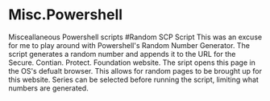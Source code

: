 # Misc.Powershell
Misceallaneous Powershell scripts
#Random SCP Script
This was an excuse for me to play around with Powershell's Random Number Generator. 
The script generates a random number and appends it to the URL for the Secure. Contian. Protect. Foundation website.
The sript opens this page in the OS's defualt browser. This allows for random pages to be brought up for this website. 
Series can be selected before running the script, limiting what numbers are generated.
